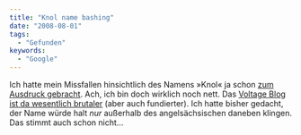 ```yaml
---
title: "Knol name bashing"
date: "2008-08-01"
tags:
  - "Gefunden"
keywords:
  - "Google"
---
```


Ich hatte mein Missfallen hinsichtlich des Namens »Knol« ja schon [zum Ausdruck gebracht](/codecandies/2008/07/29/knlo-bashi). Ach, ich bin doch wirklich noch nett. Das [Voltage Blog ist da wesentlich brutaler](http://www.voltagecreative.com/blog/2008/07/ill-give-you-50-for-a-worse-brand-name-than-knol/) (aber auch fundierter). Ich hatte bisher gedacht, der Name würde halt _nur_ außerhalb des angelsächsischen daneben klingen. Das stimmt auch schon nicht…
